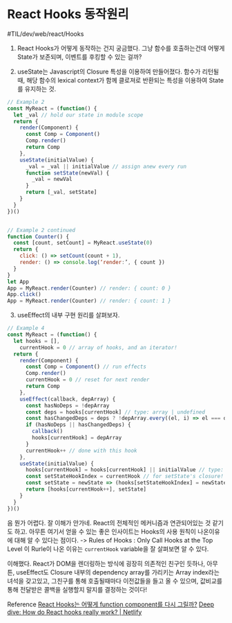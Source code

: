 # React Hooks 동작원리
#TIL/dev/web/react/Hooks

1. React Hooks가 어떻게 동작하는 건지 궁금했다. 그냥 함수를 호출하는건데 어떻게 State가 보존되며, 이벤트를 후킹할 수 있는 걸까? 


2. useState는 Javascript의 Closure 특성을 이용하여 만들어졌다. 함수가 리턴될때, 해당 함수의 lexical context가 함께 클로져로 반환되는 특성을 이용하여 State를 유지하는 것. 

```javascript
// Example 2
const MyReact = (function() {
  let _val // hold our state in module scope
  return {
    render(Component) {
      const Comp = Component()
      Comp.render()
      return Comp
    },
    useState(initialValue) {
      _val = _val || initialValue // assign anew every run
      function setState(newVal) {
        _val = newVal
      }
      return [_val, setState]
    }
  }
})()


// Example 2 continued
function Counter() {
  const [count, setCount] = MyReact.useState(0)
  return {
    click: () => setCount(count + 1),
    render: () => console.log(‘render:’, { count })
  }
}
let App
App = MyReact.render(Counter) // render: { count: 0 }
App.click()
App = MyReact.render(Counter) // render: { count: 1 }

```


3. useEffect의 내부 구현 원리를 살펴보자. 
```typescript
// Example 4
const MyReact = (function() {
  let hooks = [],
    currentHook = 0 // array of hooks, and an iterator!
  return {
    render(Component) {
      const Comp = Component() // run effects
      Comp.render()
      currentHook = 0 // reset for next render
      return Comp
    },
    useEffect(callback, depArray) {
      const hasNoDeps = !depArray
      const deps = hooks[currentHook] // type: array | undefined
      const hasChangedDeps = deps ? !depArray.every((el, i) => el === deps[i]) : true
      if (hasNoDeps || hasChangedDeps) {
        callback()
        hooks[currentHook] = depArray
      }
      currentHook++ // done with this hook
    },
    useState(initialValue) {
      hooks[currentHook] = hooks[currentHook] || initialValue // type: any
      const setStateHookIndex = currentHook // for setState's closure!
      const setState = newState => (hooks[setStateHookIndex] = newState)
      return [hooks[currentHook++], setState]
    }
  }
})()

```

음 뭔가 어렵다. 잘 이해가 안가네. React의 전체적인 메커니즘과 연관되어있는 것 같기도 하고. 아무튼 여기서 얻을 수 있는 좋은 인사이트는 Hooks의 사용 원칙이 나온이유에 대해 알 수 있다는 점이다. 
-> Rules of Hooks : Only Call Hooks at the Top Level
이 Rurle이 나온 이유는 `currentHook`  variable을 잘 살펴보면 알 수 있다. 

이해했다. React가 DOM을 렌더링하는 방식에 굉장히 의존적인 친구인 듯하나, 아무튼, useEffect도 Closure 내부의 dependency array를 가리키는 Array index라는 녀석을 갖고있고, 그친구를 통해 호출될때마다 이전값들을 들고 올 수 있으며, 값비교를 통해 전달받은 콜백을 실행할지 말지를 결정하는 것이다! 



Reference
 [React Hooks는 어떻게 function component를 다시 그릴까?](https://www.awesomezero.com/development/reacthook/) 
 [Deep dive: How do React hooks really work? | Netlify](https://www.netlify.com/blog/2019/03/11/deep-dive-how-do-react-hooks-really-work/) 
